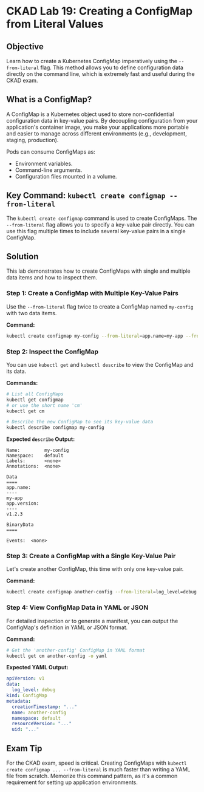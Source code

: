 # CKAD Lab 19: Creating a ConfigMap from Literal Values

## Objective
Learn how to create a Kubernetes ConfigMap imperatively using the `--from-literal` flag. This method allows you to define configuration data directly on the command line, which is extremely fast and useful during the CKAD exam.

## What is a ConfigMap?
A ConfigMap is a Kubernetes object used to store non-confidential configuration data in key-value pairs. By decoupling configuration from your application's container image, you make your applications more portable and easier to manage across different environments (e.g., development, staging, production).

Pods can consume ConfigMaps as:
-   Environment variables.
-   Command-line arguments.
-   Configuration files mounted in a volume.

## Key Command: `kubectl create configmap --from-literal`
The `kubectl create configmap` command is used to create ConfigMaps. The `--from-literal` flag allows you to specify a key-value pair directly. You can use this flag multiple times to include several key-value pairs in a single ConfigMap.

## Solution
This lab demonstrates how to create ConfigMaps with single and multiple data items and how to inspect them.

### Step 1: Create a ConfigMap with Multiple Key-Value Pairs
Use the `--from-literal` flag twice to create a ConfigMap named `my-config` with two data items.

**Command:**
```bash
kubectl create configmap my-config --from-literal=app.name=my-app --from-literal=app.version=v1.2.3
```

### Step 2: Inspect the ConfigMap
You can use `kubectl get` and `kubectl describe` to view the ConfigMap and its data.

**Commands:**
```bash
# List all ConfigMaps
kubectl get configmap
# or use the short name 'cm'
kubectl get cm

# Describe the new ConfigMap to see its key-value data
kubectl describe configmap my-config
```

**Expected `describe` Output:**
```
Name:         my-config
Namespace:    default
Labels:       <none>
Annotations:  <none>

Data
====
app.name:
----
my-app
app.version:
----
v1.2.3

BinaryData
====

Events:  <none>
```

### Step 3: Create a ConfigMap with a Single Key-Value Pair
Let's create another ConfigMap, this time with only one key-value pair.

**Command:**
```bash
kubectl create configmap another-config --from-literal=log_level=debug
```

### Step 4: View ConfigMap Data in YAML or JSON
For detailed inspection or to generate a manifest, you can output the ConfigMap's definition in YAML or JSON format.

**Command:**
```bash
# Get the 'another-config' ConfigMap in YAML format
kubectl get cm another-config -o yaml
```

**Expected YAML Output:**
```yaml
apiVersion: v1
data:
  log_level: debug
kind: ConfigMap
metadata:
  creationTimestamp: "..."
  name: another-config
  namespace: default
  resourceVersion: "..."
  uid: "..."
```

## Exam Tip
For the CKAD exam, speed is critical. Creating ConfigMaps with `kubectl create configmap ... --from-literal` is much faster than writing a YAML file from scratch. Memorize this command pattern, as it's a common requirement for setting up application environments.
